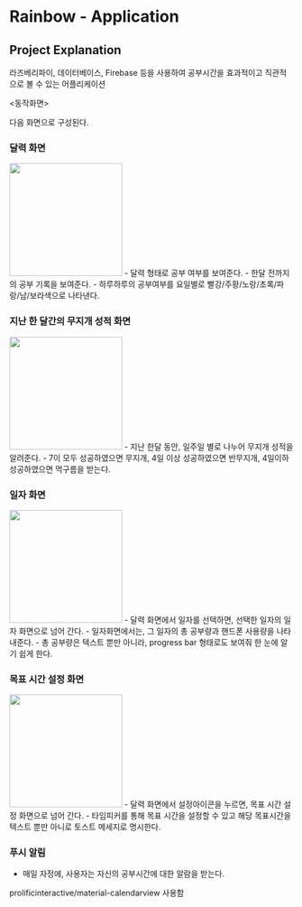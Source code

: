 # Rainbow - Application

## Project Explanation
라즈베리파이, 데이터베이스, Firebase 등을 사용하여 공부시간을 효과적이고 직관적으로 볼 수 있는 어플리케이션

<동작화면>

다음 화면으로 구성된다.

### 달력 화면
<img width="200" src="https://user-images.githubusercontent.com/22738293/97805140-9af02180-1c97-11eb-808b-bfd120d9ca50.jpeg">
- 달력 형태로 공부 여부를 보여준다.
- 한달 전까지의 공부 기록을 보여준다.
- 하루하루의 공부여부를 요일별로 빨강/주황/노랑/초록/파랑/남/보라색으로 나타낸다.  

### 지난 한 달간의 무지개 성적 화면
<img width="200" src="https://user-images.githubusercontent.com/22738293/97805150-aa6f6a80-1c97-11eb-8c26-21e31a00dd97.jpeg">
- 지난 한달 동안, 일주일 별로 나누어 무지개 성적을 알려준다.
- 7이 모두 성공하였으면 무지개, 4일 이상 성공하였으면 반무지개, 4일이하 성공하였으면 먹구름을 받는다.

### 일자 화면
<img width="200" src="https://user-images.githubusercontent.com/22738293/97805146-a3485c80-1c97-11eb-9d20-1c2c1a7aff27.jpeg">
- 달력 화면에서 일자를 선택하면, 선택한 일자의 일자 화면으로 넘어 간다.
- 일자화면에서는, 그 일자의 총 공부량과 핸드폰 사용량을 나타내준다.
- 총 공부량은 텍스트 뿐만 아니라, progress bar 형태로도 보여줘 한 눈에 알기 쉽게 한다.

### 목표 시간 설정 화면
<img width="200" src="https://user-images.githubusercontent.com/22738293/97805148-a6dbe380-1c97-11eb-90eb-89e29e481752.jpeg">
- 달력 화면에서 설정아이콘을 누르면, 목표 시간 설정 화면으로 넘어 간다.
- 타임피커를 통해 목표 시간을 설정할 수 있고 해당 목표시간을 텍스트 뿐만 아니로 토스트 메세지로 명시한다.

### 푸시 알림
- 매일 자정에, 사용자는 자신의 공부시간에 대한 알람을 받는다.

prolificinteractive/material-calendarview
사용함
